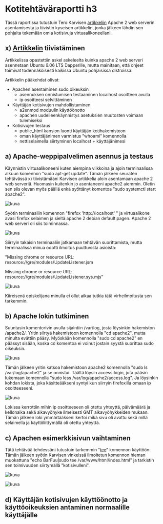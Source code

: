 # Kotitehtäväraportti h3

Tässä raportissa tutustuin Tero Karvisen [artikkeliin](https://terokarvinen.com/2008/05/02/install-apache-web-server-on-ubuntu-4/) Apache 2 web serverin asentamisesta ja tiivistin kyseisen artikkelin, jonka jälkeen lähdin sen pohjalta tekemään omia kotisivuja virtuaalikoneellani.

## x) [Artikkelin](https://terokarvinen.com/2008/05/02/install-apache-web-server-on-ubuntu-4/) tiivistäminen

Artikkelissa opastettiin askel askeleelta kuinka apache 2 web serveri asennetaan Ubuntu 6.06 LTS Dapperille, mutta mainitaan, että ohjeet toimivat todennäköisesti kaikissa Ubuntu pohjaisissa distroissa.

Artikkelin pääkohdat olivat:
- Apachen asentaminen sudo oikeuksin
  - asennuksen onnistumisen testaaminen localhost osoitteen avulla
  - ip osoitteesi selvittäminen
- Käyttäjän kotisivujen mahdollistaminen
  - a2enmod moduulin käyttöönotto
  - apachen uudelleenkäynnistys asetuksien muutosten voimaan tulemiseksi
- Kotisivujen testaus
  - public_html kansion luonti käyttäjän kotihakemistoon
  - oman käyttäjänimen varmistus "whoami" komennolla
  - nettiselaimella siirtyminen localhost + käyttäjänimesi
 
## a) Apache-weppipalvelimen asennus ja testaus

Käynnistin virtuaalikoneeni kuten aiempina viikkoina ja ajoin terminaalissa alkuun komennon "sudo apt-get update". Tämän jälkeen seuraten tehtävässä x) tiivistämääni Karvisen artikkelia aloin asentamaan apache 2 web serveriä. Huomasin kuitenkin jo asentaneeni apache2 aiemmin. Oletin sen siis olevan myös päällä enkä syöttänyt komentoa "sudo systemctl start apache2".

![kuva](https://github.com/Romaalie/LinuxPalvelimet_Kotitehtavat/assets/143311643/5783592e-32ec-42f0-aa88-0afd3083854b)

Syötin terminaaliin komennon "firefox 'http:<area>//localhost' " ja virtuaalikone avasi firefox selaimen ja sieltä apache 2 debian default pagen. Apache 2 web serveri oli siis toiminnassa.

![kuva](https://github.com/Romaalie/LinuxPalvelimet_Kotitehtavat/assets/143311643/69d337a0-1d71-4772-806e-1e32b0dfced1)

Siirryin takaisin terminaaliin jatkamaan tehtävän suorittamista, mutta terminaalissa minua odotti ilmoitus puuttuvista asioista:

"Missing chrome or resource URL: resource://gre/modules/UpdateListener.jsm

Missing chrome or resource URL: resource://gre/modules/UpdateListener.sys.mjs"

![kuva](https://github.com/Romaalie/LinuxPalvelimet_Kotitehtavat/assets/143311643/488c1bbc-4416-4cd3-a7a3-fb0e4c54584f)

Kiireisenä opiskelijana minulla ei ollut aikaa tutkia tätä virheilmoitusta sen tarkemmin.

## b) Apache lokin tutkiminen

Suuntasin komentorivin avulla sijaintiin /var/log, josta löysinkin hakemiston /apache2/. Yritin siirtyä hakemistoon komennolla "cd apache2", mutta minulta evättiin pääsy. Myöskään komennolla "sudo cd apache2" en päässyt sisään, koska cd komentoa ei voinut jostain syystä suorittaa sudo oikeuksin.

![kuva](https://github.com/Romaalie/LinuxPalvelimet_Kotitehtavat/assets/143311643/eaaf59f5-3c8b-42cb-b0bc-2004dafad3f0)

Tämän jälkeen yritin katsoa hakemistoon apache2 komennolla "sudo ls /var/log/apache2" ja se onnistui. Täältä löysin access.login, jota pääsin lukemaan komennolla "sudo less /var/log/apache2/access.log". Ja löysinkin kohdan lokista, joka käsitteääkseni syntyi kun siirryin firefoxilla omaan ip osoitteeseeni.

![kuva](https://github.com/Romaalie/LinuxPalvelimet_Kotitehtavat/assets/143311643/84318b16-8497-4c74-8da4-13471cacd6fb)

Lokissa kerrottiin mihin ip osoitteeseen oli otettu yhteyttä, päivämäärä ja kellonaika sekä aikavyöhyke ilmeisesti GMT aikavyöhykkeiden mukaan. Tämän jälkeen loki ymmärtääkseni kertoi mikä sivu oli avattu sekä millä selaimella ja käyttöliittymällä oli otettu yhteyttä.

## c) Apachen esimerkkisivun vaihtaminen

Tätä tehtävää tehdessäni tutustuin tarkemmin "[tee](https://linuxize.com/post/linux-tee-command/)" komennon käyttöön. Tämän jälkeen syötin Karvisen vinkeissä ilmoitetun komennon hieman muokattuna "echo BarFuu|sudo tee /var/www/html/index.html" ja tarkistin sen toimivuuden siirtymällä "kotisivulleni".

![kuva](https://github.com/Romaalie/LinuxPalvelimet_Kotitehtavat/assets/143311643/5202195b-6cec-4391-96ef-45db5e1c3137)

![kuva](https://github.com/Romaalie/LinuxPalvelimet_Kotitehtavat/assets/143311643/50017c81-9ea0-41ea-b5d7-2374e30ebdde)

## d) Käyttäjän kotisivujen käyttöönotto ja käyttöoikeuksien antaminen normaalille käyttäjälle





